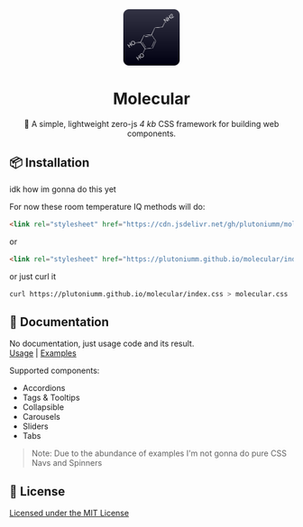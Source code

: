 <div align="center">
  <img src="./assets/logo.svg" width="100px" height="100px" alt="Logo" />
  <h1>Molecular</h1>
  <p>🧪 A simple, lightweight zero-js <i>4 kb</i> CSS framework for building web components.</p>
  <p>
</div>

## 📦 Installation
idk how im gonna do this yet

For now these room temperature IQ methods will do:
```html
<link rel="stylesheet" href="https://cdn.jsdelivr.net/gh/plutoniumm/molecular@gh-pages/index.css">
```
or
```html
<link rel="stylesheet" href="https://plutoniumm.github.io/molecular/index.css">
```
or just curl it
```bash
curl https://plutoniumm.github.io/molecular/index.css > molecular.css
```

## 📖 Documentation
No documentation, just usage code and its result. \
[Usage](https://github.com/plutoniumm/molecular/blob/main/index.html#L95) | [Examples](https://plutoniumm.github.io/molecular/)

Supported components:
- Accordions
- Tags & Tooltips
- Collapsible
- Carousels
- Sliders
- Tabs

> Note: Due to the abundance of examples I'm not gonna do pure CSS Navs and Spinners

## 📝 License
[Licensed under the MIT License](./license)